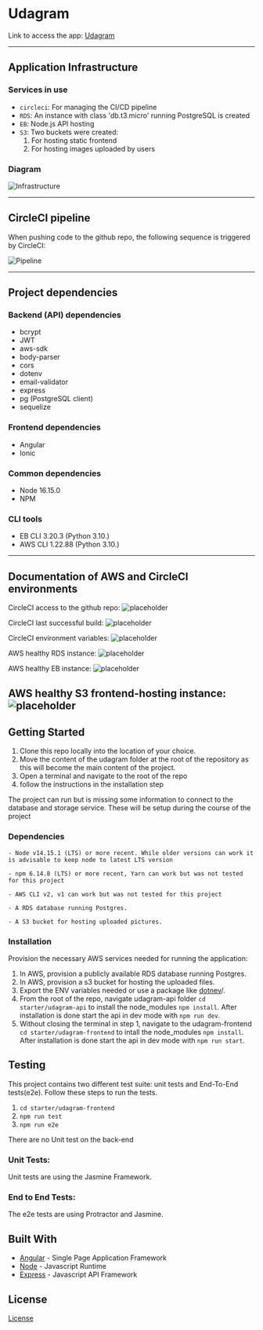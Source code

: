 # Udagram

Link to access the app: [Udagram](http://amirbuckettest123.s3-website-us-east-1.amazonaws.com) <br>

---
## Application Infrastructure

### Services in use
* `circleci`: For managing the CI/CD pipeline 
* `RDS`: An instance with class 'db.t3.micro' running PostgreSQL  is created
* `EB`: Node.js API hosting
* `S3`: Two buckets were created:
    1. For hosting static frontend
    2. For hosting images uploaded by users

### Diagram
![Infrastructure](./documentation/images/Infra.png)

---
## CircleCI pipeline

When pushing code to the github repo, the following sequence is triggered by CircleCI:

![Pipeline](./documentation/images/pipeline.png)

---
## Project dependencies

### Backend (API) dependencies
* bcrypt
* JWT
* aws-sdk
* body-parser
* cors
* dotenv
* email-validator
* express
* pg (PostgreSQL client)
* sequelize

### Frontend dependencies
* Angular
* Ionic

### Common dependencies

* Node 16.15.0
* NPM

### CLI tools
* EB CLI 3.20.3 (Python 3.10.)
* AWS CLI 1.22.88 (Python 3.10.)

---
## Documentation of AWS and CircleCI environments

CircleCI access to the github repo:
![placeholder](./documentation/screenshots/circle-ci-access.png)

CircleCI last successful build:
![placeholder](./documentation/screenshots/circle-ci-complete-build.png)

CircleCI environment variables:
![placeholder](./documentation/screenshots/circleci-secrets.png)

AWS healthy RDS instance:
![placeholder](./documentation/screenshots/rds.png)

AWS healthy EB instance:
![placeholder](./documentation/screenshots/eb.png)

AWS healthy S3 frontend-hosting instance:
![placeholder](./documentation/screenshots/s3.png)
---
## Getting Started

1. Clone this repo locally into the location of your choice.
1. Move the content of the udagram folder at the root of the repository as this will become the main content of the project.
1. Open a terminal and navigate to the root of the repo
1. follow the instructions in the installation step

The project can run but is missing some information to connect to the database and storage service. These will be setup during the course of the project

### Dependencies

```
- Node v14.15.1 (LTS) or more recent. While older versions can work it is advisable to keep node to latest LTS version

- npm 6.14.8 (LTS) or more recent, Yarn can work but was not tested for this project

- AWS CLI v2, v1 can work but was not tested for this project

- A RDS database running Postgres.

- A S3 bucket for hosting uploaded pictures.

```

### Installation

Provision the necessary AWS services needed for running the application:

1. In AWS, provision a publicly available RDS database running Postgres. <Place holder for link to classroom article>
1. In AWS, provision a s3 bucket for hosting the uploaded files. <Place holder for tlink to classroom article>
1. Export the ENV variables needed or use a package like [dotnev](https://www.npmjs.com/package/dotenv)/.
1. From the root of the repo, navigate udagram-api folder `cd starter/udagram-api` to install the node_modules `npm install`. After installation is done start the api in dev mode with `npm run dev`.
1. Without closing the terminal in step 1, navigate to the udagram-frontend `cd starter/udagram-frontend` to intall the node_modules `npm install`. After installation is done start the api in dev mode with `npm run start`.

## Testing

This project contains two different test suite: unit tests and End-To-End tests(e2e). Follow these steps to run the tests.

1. `cd starter/udagram-frontend`
1. `npm run test`
1. `npm run e2e`

There are no Unit test on the back-end

### Unit Tests:

Unit tests are using the Jasmine Framework.

### End to End Tests:

The e2e tests are using Protractor and Jasmine.

## Built With

- [Angular](https://angular.io/) - Single Page Application Framework
- [Node](https://nodejs.org) - Javascript Runtime
- [Express](https://expressjs.com/) - Javascript API Framework

## License

[License](LICENSE.txt)
